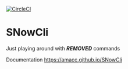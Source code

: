 
[![CircleCI](https://circleci.com/gh/Amacc/SNowCli.svg?style=svg)](https://circleci.com/gh/Amacc/SNowCli)

# SNowCli
Just playing around with ***REMOVED*** commands

Documentation
https://amacc.github.io/SNowCli
